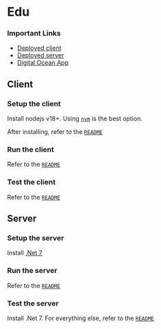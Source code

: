 # Edu

### Important Links

- [Deployed client](https://edu.exokomodo.com)
- [Deployed server](https://services.edu.exokomodo.com/api/v1)
- [Digital Ocean App](https://cloud.digitalocean.com/apps/49add3d3-1578-4b2a-916d-8c8b9a197fd4)

## Client

### Setup the client

Install nodejs v18+. Using [`nvm`](https://github.com/nvm-sh/nvm) is the best option.

After installing, refer to the [`README`](./client/README.md#project-setup)

### Run the client

Refer to the [`README`](./client/README.md#compile-and-hot-reload-for-development)

### Test the client

Refer to the [`README`](./client/README.md#run-unit-tests-with-vitest)

## Server

### Setup the server

Install [.Net 7](https://dotnet.microsoft.com/en-us/download/dotnet/7.0)

### Run the server

Refer to the [`README`](./server/README.md#run)

### Test the server

Install .Net 7. For everything else, refer to the [`README`](./server.tests/README.md)
